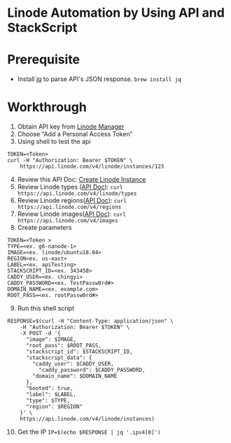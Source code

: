 # Linode Automation by Using API and StackScript

# Prerequisite
* Install [jq](https://stedolan.github.io/jq/) to parse API's JSON response.
`brew install jq`

# Workthrough
1. Obtain API key from [Linode Manager](https://cloud.linode.com/profile/tokens)
2. Choose “Add a Personal Access Token”
3. Using shell to test the api
```
TOKEN=<Token>
curl -H "Authorization: Bearer $TOKEN" \
    https://api.linode.com/v4/linode/instances/123
```
4. Review this API Doc: [Create Linode Instance](https://developers.linode.com/api/v4#operation/createLinodeInstance)
5. Review Linode types ([API Doc](https://developers.linode.com/api/v4#operation/getLinodeTypes)): 
`curl https://api.linode.com/v4/linode/types`
6. Review Linode regions([API Doc](https://developers.linode.com/api/v4#tag/Regions)):
`curl https://api.linode.com/v4/regions`
7. Review Linode images([API Doc](https://developers.linode.com/api/v4#operation/getImages)):
`curl https://api.linode.com/v4/images`
8. Create parameters
```
TOKEN=<Token >
TYPE=<ex. g6-nanode-1>
IMAGE=<ex. linode/ubuntu18.04>
REGION<ex. us-east>
LABEL=<ex. apiTesting>
STACKSCRIPT_ID=<ex. 343458>
CADDY_USER=<ex. chingyi>
CADDY_PASSWORD=<ex. TestPassw0rd#>
DOMAIN_NAME=<ex. example.com>
ROOT_PASS=<ex. rootPassw0rd#>
```
9. Run this shell script
```
RESPONSE=$(curl -H "Content-Type: application/json" \
    -H "Authorization: Bearer $TOKEN" \
    -X POST -d '{
      "image": $IMAGE,
      "root_pass": $ROOT_PASS,
      "stackscript_id": $STACKSCRIPT_ID,
      "stackscript_data": {
        "caddy_user": $CADDY_USER,
		  "caddy_password": $CADDY_PASSWORD,
        "domain_name": $DOMAIN_NAME
      },
      "booted": true,
      "label": $LABEL,
      "type": $TYPE,
      "region": $REGION"
    }' \
    https://api.linode.com/v4/linode/instances)
```
10. Get the IP
`IP=$(echo $RESPONSE | jq '.ipv4[0]')`
